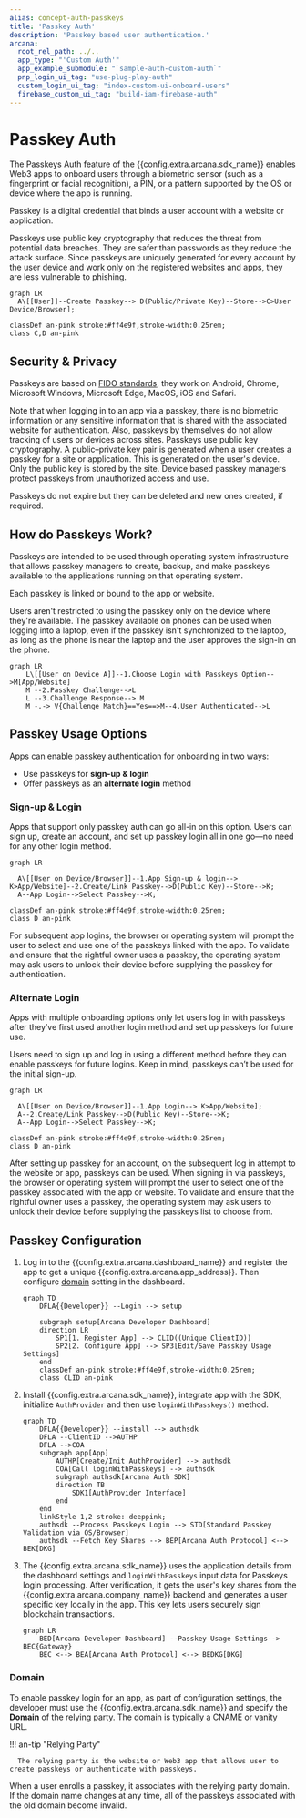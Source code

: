 ```yaml
---
alias: concept-auth-passkeys
title: 'Passkey Auth'
description: 'Passkey based user authentication.'
arcana:
  root_rel_path: ../..
  app_type: "'Custom Auth'"
  app_example_submodule: "`sample-auth-custom-auth`"
  pnp_login_ui_tag: "use-plug-play-auth"
  custom_login_ui_tag: "index-custom-ui-onboard-users"
  firebase_custom_ui_tag: "build-iam-firebase-auth"
---
```


# Passkey Auth

The Passkeys Auth feature of the {{config.extra.arcana.sdk_name}} enables Web3 apps to onboard users through a biometric sensor (such as a fingerprint or facial recognition), a PIN, or a pattern supported by the OS or device where the app is running.

Passkey is a digital credential that binds a user account with a website or application.

Passkeys use public key cryptography that reduces the threat from potential data breaches. They are safer than passwords as they reduce the attack surface. Since passkeys are uniquely generated for every account by the user device and work only on the registered websites and apps, they are less vulnerable to phishing.

```mermaid
graph LR
  A\[[User]]--Create Passkey--> D(Public/Private Key)--Store-->C>User Device/Browser];

classDef an-pink stroke:#ff4e9f,stroke-width:0.25rem; 
class C,D an-pink
```

## Security & Privacy

Passkeys are based on [FIDO standards](https://en.wikipedia.org/wiki/FIDO_Alliance), they work on Android, Chrome, Microsoft Windows, Microsoft Edge, MacOS, iOS and Safari.

Note that when logging in to an app via a passkey, there is no biometric information or any sensitive information that is shared with the associated website for authentication. Also, passkeys by themselves do not allow tracking of users or devices across sites. Passkeys use public key cryptography. A public–private key pair is generated when a user creates a passkey for a site or application. This is generated on the user's device. Only the public key is stored by the site. Device based passkey managers protect passkeys from unauthorized access and use. 

Passkeys do not expire but they can be deleted and new ones created, if required.

## How do Passkeys Work?

Passkeys are intended to be used through operating system infrastructure that allows passkey managers to create, backup, and make passkeys available to the applications running on that operating system.

Each passkey is linked or bound to the app or website.

Users aren't restricted to using the passkey only on the device where they're available. The passkey available on phones can be used when logging into a laptop, even if the passkey isn't synchronized to the laptop, as long as the phone is near the laptop and the user approves the sign-in on the phone.

```mermaid
graph LR
    L\[[User on Device A]]--1.Choose Login with Passkeys Option-->M[App/Website]
    M --2.Passkey Challenge-->L
    L --3.Challenge Response--> M
    M -.-> V{Challenge Match}==Yes==>M--4.User Authenticated-->L
```

## Passkey Usage Options

Apps can enable passkey authentication for onboarding in two ways:

* Use passkeys for **sign-up & login**
* Offer passkeys as an **alternate login** method

### Sign-up & Login

Apps that support only passkey auth can go all-in on this option. Users can sign up, create an account, and set up passkey login all in one go—no need for any other login method.

```mermaid
graph LR

  A\[[User on Device/Browser]]--1.App Sign-up & login--> K>App/Website]--2.Create/Link Passkey-->D(Public Key)--Store-->K;
  A--App Login-->Select Passkey-->K;

classDef an-pink stroke:#ff4e9f,stroke-width:0.25rem; 
class D an-pink
```

For subsequent app logins, the browser or operating system will prompt the user to select and use one of the passkeys linked with the app. To validate and ensure that the rightful owner uses a passkey, the operating system may ask users to unlock their device before supplying the passkey for authentication.

### Alternate Login

Apps with multiple onboarding options only let users log in with passkeys after they’ve first used another login method and set up passkeys for future use.

Users need to sign up and log in using a different method before they can enable passkeys for future logins. Keep in mind, passkeys can’t be used for the initial sign-up.

```mermaid
graph LR

  A\[[User on Device/Browser]]--1.App Login--> K>App/Website];
  A--2.Create/Link Passkey-->D(Public Key)--Store-->K;
  A--App Login-->Select Passkey-->K;

classDef an-pink stroke:#ff4e9f,stroke-width:0.25rem; 
class D an-pink
```

After setting up passkey for an account, on the subsequent log in attempt to the website or app, passkeys can be used. When signing in via passkeys, the browser or operating system will prompt the user to select one of the passkey associated with the app or website. To validate and ensure that the rightful owner uses a passkey, the operating system may ask users to unlock their device before supplying the passkeys list to choose from.

## Passkey Configuration

1. Log in to the {{config.extra.arcana.dashboard_name}} and register the app to get a unique  {{config.extra.arcana.app_address}}. Then configure [domain](#domain) setting in the dashboard.

    ```mermaid
    graph TD
        DFLA{{Developer}} --Login --> setup
    
        subgraph setup[Arcana Developer Dashboard]
        direction LR  
            SP1[1. Register App] --> CLID((Unique ClientID))
            SP2[2. Configure App] --> SP3[Edit/Save Passkey Usage Settings]
        end
        classDef an-pink stroke:#ff4e9f,stroke-width:0.25rem; 
        class CLID an-pink

    ```
2. Install {{config.extra.arcana.sdk_name}}, integrate app with the SDK, initialize `AuthProvider` and then use `loginWithPasskeys()` method.

    ```mermaid
    graph TD
        DFLA{{Developer}} --install --> authsdk
        DFLA --ClientID -->AUTHP
        DFLA -->COA
        subgraph app[App]
            AUTHP[Create/Init AuthProvider] --> authsdk
            COA[Call loginWithPasskeys] --> authsdk
            subgraph authsdk[Arcana Auth SDK]
            direction TB 
                SDK1[AuthProvider Interface] 
            end
        end
        linkStyle 1,2 stroke: deeppink;
        authsdk --Process Passkeys Login --> STD[Standard Passkey Validation via OS/Browser]
        authsdk --Fetch Key Shares --> BEP[Arcana Auth Protocol] <--> BEK[DKG]
    ```

3. The {{config.extra.arcana.sdk_name}} uses the application details from the dashboard settings and `loginWithPasskeys` input data for Passkeys login processing. After verification, it gets the user's key shares from the {{config.extra.arcana.company_name}} backend and generates a user specific key locally in the app. This key lets users securely sign blockchain transactions.

    ```mermaid
    graph LR
        BED[Arcana Developer Dashboard] --Passkey Usage Settings--> BEC{Gateway} 
        BEC <--> BEA[Arcana Auth Protocol] <--> BEDKG[DKG]
    ```

### Domain

To enable passkey login for an app, as part of configuration settings, the developer must use the {{config.extra.arcana.sdk_name}} and specify the **Domain** of the relying party. The domain is typically a CNAME or vanity URL.

!!! an-tip "Relying Party"

      The relying party is the website or Web3 app that allows user to create passkeys or authenticate with passkeys.

When a user enrolls a passkey, it associates with the relying party domain. If the domain name changes at any time, all of the passkeys associated with the old domain become invalid.